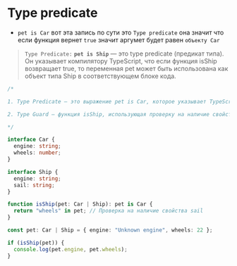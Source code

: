 # Type predicate

- `pet is Car` вот эта запись по сути это `Type predicate` она значит что если функция вернет `true` значит аргумет будет равен `объекту Car`

> `Type Predicate:` **`pet is Ship`** — это type predicate (предикат типа). Он указывает компилятору TypeScript, что если функция isShip возвращает true, то переменная pet может быть использована как объект типа Ship в соответствующем блоке кода.

```ts
/*

1. Type Predicate — это выражение pet is Car, которое указывает TypeScript, что если функция возвращает true, то переменная pet имеет тип Car.

2. Type Guard — функция isShip, использующая проверку на наличие свойства ("wheels" in pet) для уточнения типа pet. Если это свойство есть, TypeScript понимает, что объект скорее всего типа Car, поскольку Ship такого свойства не имеет.

*/

interface Car {
  engine: string;
  wheels: number;
}

interface Ship {
  engine: string;
  sail: string;
}

function isShip(pet: Car | Ship): pet is Car {
  return "wheels" in pet; // Проверка на наличие свойства sail
}

const pet: Car | Ship = { engine: "Unknown engine", wheels: 22 };

if (isShip(pet)) {
  console.log(pet.engine, pet.wheels);
}
```
